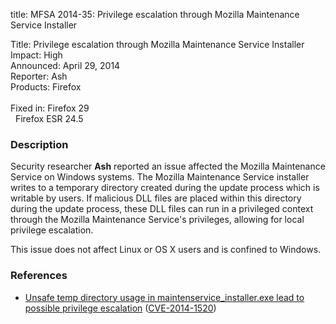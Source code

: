 title: MFSA 2014-35: Privilege escalation through Mozilla Maintenance Service Installer

<p>
<span class="label">Title:</span>      Privilege escalation through Mozilla
Maintenance Service Installer<br/>
<span class="label">Impact:</span>     High<br/>
<span class="label">Announced:</span>  April 29, 2014<br/>
<span class="label">Reporter:</span>   Ash<br/>
<span class="label">Products:</span>   Firefox<br/>
<br/>
<span class="label">Fixed in:</span>   Firefox 29<br/>
<span class="label">&#160;</span>      Firefox ESR 24.5<br/>
</p>


<h3>Description</h3>

<p>Security researcher <strong>Ash</strong> reported an issue affected the
Mozilla Maintenance Service on Windows systems. The Mozilla Maintenance Service
installer writes to a temporary directory created during the update process
which is writable by users. If malicious DLL files are placed within this
directory during the update process, these DLL files can run in a privileged
context through the Mozilla Maintenance Service's privileges, allowing for local
privilege escalation. 
</p>

<p class="note">This issue does not affect Linux or OS X users and is confined
to Windows.</p>

<h3>References</h3>

<ul>
  <li><a href="https://bugzilla.mozilla.org/show_bug.cgi?id=961676">
       Unsafe temp directory usage in maintenservice_installer.exe lead to
possible privilege escalation</a> (<a href="http://cve.mitre.org/cgi-bin/cvename.cgi?name=CVE-2014-1520" class="ex-ref">CVE-2014-1520</a>)</li>
</ul>



